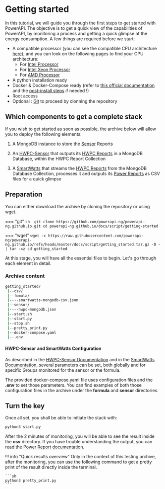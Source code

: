 # Getting started

In this tutorial, we will guide you through the first steps to get started with PowerAPI.
The objective is to get a quick view of the capabilities of PowerAPI, by monitoring a process and getting a quick glimpse at the energy consumption.
A few things are required before we start: 

- A compatible processor (you can see the compatible CPU architecture [here](./reference/sensors/hwpc-sensor.md#)), and you can look on the following pages to find your CPU architecture:  
    * For [Intel Processor](https://en.wikipedia.org/wiki/List_of_Intel_processors)  
    * For [Intel Xeon Processor](https://en.wikipedia.org/wiki/List_of_Intel_Xeon_processors)  
    * For [AMD Processor](https://en.wikipedia.org/wiki/Table_of_AMD_processors)  
- A python installation ready
- Docker & Docker-Compose ready (refer to [this official documentation](https://docs.docker.com/engine/install/) and the [post-install steps](https://docs.docker.com/engine/install/linux-postinstall/) if needed !)
- Root access
- Optional : [Git](https://git-scm.com/book/en/v2/Getting-Started-Installing-Git) to proceed by clonning the repository

## Which components to get a complete stack  

If you wish to get started as soon as possible, the archive below will allow you to deploy the following elements:  

1. A MongoDB instance to store the [Sensor](./reference/sensors/hwpc-sensor.md)
Reports

3. An [HWPC-Sensor](./reference/sensors/hwpc-sensor.md) that outputs its 
[HWPC Reports](./reference/reports/reports.md#hwpc-reports) in a MongoDB Database, 
within the HWPC Report Collection

4. A [SmartWatts](./reference/formulas/smartwatts.md) that streams the 
[HWPC Reports](./reference/reports/reports.md#hwpc-reports) from the MongoDB 
Database Collection, processes it and outputs its 
[Power Reports](./reference/reports/reports.md#power-reports) as CSV files for a 
quick glimpse 

## Preparation

You can either download the archive by cloning the repository or using wget.

=== "git"
    ```sh 
    git clone https://github.com/powerapi-ng/powerapi-ng.github.io.git
    cd powerapi-ng.github.io/docs/script/getting-started
    ```

=== "wget"
    ```
    wget -c https://raw.githubusercontent.com/powerapi-ng/powerapi-ng.github.io/refs/heads/master/docs/script/getting_started.tar.gz -O - | tar -xz
    cd getting_started
    ```

At this stage, you will have all the essential files to begin. Let's go through each element in detail.
### Archive content

```sh
getting_started/
 |--csv/
 |--fomula/
 |----smartwatts-mongodb-csv.json
 |--sensor/
 |----hwpc-mongodb.json
 |--start.sh
 |--start.py
 |--stop.sh
 |--pretty_print.py
 |--docker-compose.yaml
 |--.env
```

#### HWPC-Sensor and SmartWatts Configuration

As described in the [HWPC-Sensor Documentation](./reference/sensors/hwpc-sensor.md#global-parameters) and in the [SmartWatts Documentation](./reference/formulas/smartwatts.md#global-parameters), 
several parameters can be set, both globally and for specific Groups monitored for the sensor or the formula.

The provided docker-compose.yaml file uses configuration files and the **.env** to set those parameters.
You can find examples of both those configuration files in the archive under the **formula** and **sensor** directories.


## Turn the key 

Once all set, you shall be able to initiate the stack with:  

```sh
python3 start.py
```

After the 2 minutes of monitoring, you will be able to see the result inside the **csv** directory.
If you have trouble understanding the output, you can read the [Power Report documentation](./reference/reports/reports.md#power-reports).

!!! info "Quick results overview"
    Only in the context of this testing archive, after the monitoring, you can use the following command to get a pretty print of the result directly inside the terminal.  

    ```sh
    python3 pretty_print.py
    ```

